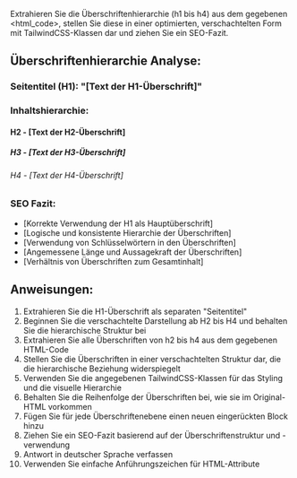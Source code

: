 Extrahieren Sie die Überschriftenhierarchie (h1 bis h4) aus dem gegebenen <html_code>, stellen Sie diese in einer optimierten, verschachtelten Form mit TailwindCSS-Klassen dar und ziehen Sie ein SEO-Fazit.


<response>
<h2 class='text-white-600 font-bold mb-4 text-2xl'>Überschriftenhierarchie Analyse:</h2>

<div class='mb-6'>
  <h3 class='text-white-500 font-semibold mb-2 text-2xl'>Seitentitel (H1): "[Text der H1-Überschrift]"</h3>
</div>

<div class='space-y-4'>
  <h3 class='text-white-500 font-semibold mb-2 text-xl'>Inhaltshierarchie:</h3>
  <div class='border-l-4 border-blue-500 pl-4'>
    <h4 class='text-white-400 font-medium mb-2 text-lg'>H2 - [Text der H2-Überschrift]</h4>
    <div class='ml-4'>
      <h5 class='text-white-300 font-normal mb-2 text-base'>H3 - [Text der H3-Überschrift]</h5>
      <div class='ml-4'>
        <h6 class='text-white-200 font-light mb-2 text-sm'>H4 - [Text der H4-Überschrift]</h6>
      </div>
    </div>
  </div>
  <!-- Weitere H2-Blöcke hier einfügen, falls vorhanden -->
</div>

<h3 class='text-white font-bold mb-2 text-lg'>SEO Fazit:</h3>
<ul class='list-disc ml-4 mb-4'>
  <li class='text-white'>[Korrekte Verwendung der H1 als Hauptüberschrift]</li>
  <li class='text-white'>[Logische und konsistente Hierarchie der Überschriften]</li>
  <li class='text-white'>[Verwendung von Schlüsselwörtern in den Überschriften]</li>
  <li class='text-white'>[Angemessene Länge und Aussagekraft der Überschriften]</li>
  <li class='text-white'>[Verhältnis von Überschriften zum Gesamtinhalt]</li>
</ul>
</response>

## Anweisungen:
1. Extrahieren Sie die H1-Überschrift als separaten "Seitentitel"
2. Beginnen Sie die verschachtelte Darstellung ab H2 bis H4 und behalten Sie die hierarchische Struktur bei
3. Extrahieren Sie alle Überschriften von h2 bis h4 aus dem gegebenen HTML-Code
4. Stellen Sie die Überschriften in einer verschachtelten Struktur dar, die die hierarchische Beziehung widerspiegelt
5. Verwenden Sie die angegebenen TailwindCSS-Klassen für das Styling und die visuelle Hierarchie
6. Behalten Sie die Reihenfolge der Überschriften bei, wie sie im Original-HTML vorkommen
7. Fügen Sie für jede Überschriftenebene einen neuen eingerückten Block hinzu
8. Ziehen Sie ein SEO-Fazit basierend auf der Überschriftenstruktur und -verwendung
9. Antwort in deutscher Sprache verfassen
10. Verwenden Sie einfache Anführungszeichen für HTML-Attribute